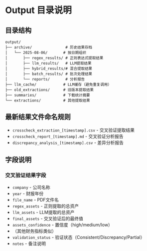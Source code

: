 # Output 目录说明

## 目录结构

```
output/
├── archive/               # 历史结果存档
│   └── 2025-08-06/       # 按日期组织
│       ├── regex_results/ # 正则表达式提取结果
│       ├── llm_results/   # LLM提取结果
│       ├── hybrid_results/# 混合提取结果
│       ├── batch_results/ # 批次处理结果
│       └── reports/       # 分析报告
├── llm_cache/            # LLM缓存（避免重复调用）
├── old_extractions/      # 旧版本提取结果
├── summaries/            # 下载统计摘要
└── extractions/          # 其他提取结果
```

## 最新结果文件命名规则

- `crosscheck_extraction_[timestamp].csv` - 交叉验证提取结果
- `crosscheck_report_[timestamp].md` - 交叉验证分析报告
- `discrepancy_analysis_[timestamp].csv` - 差异分析报告

## 字段说明

### 交叉验证结果字段
- `company` - 公司名称
- `year` - 财报年份
- `file_name` - PDF文件名
- `regex_assets` - 正则提取的总资产
- `llm_assets` - LLM提取的总资产
- `final_assets` - 交叉验证后的最终值
- `assets_confidence` - 置信度（high/medium/low）
- （其他财务指标类似）
- `validation_status` - 验证状态（Consistent/Discrepancy/Partial）
- `notes` - 备注说明